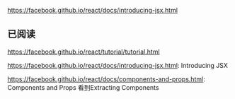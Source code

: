 <https://facebook.github.io/react/docs/introducing-jsx.html>

## 已阅读
<https://facebook.github.io/react/tutorial/tutorial.html>

<https://facebook.github.io/react/docs/introducing-jsx.html>: Introducing JSX

<https://facebook.github.io/react/docs/components-and-props.html>: Components and Props  看到Extracting Components